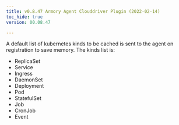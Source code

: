 ```yaml
---
title: v0.8.47 Armory Agent Clouddriver Plugin (2022-02-14)
toc_hide: true
version: 00.08.47

---
```


A default list of kubernetes kinds to be cached is sent to the agent on registration to save memory. The kinds list is:
- ReplicaSet
- Service
- Ingress
- DaemonSet
- Deployment
- Pod
- StatefulSet
- Job
- CronJob
- Event
